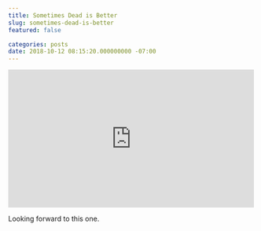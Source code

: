```yaml
---
title: Sometimes Dead is Better
slug: sometimes-dead-is-better
featured: false

categories: posts
date: 2018-10-12 08:15:20.000000000 -07:00
---
```


<iframe loading="lazy" width="500" height="281" src="https://www.youtube.com/embed/hRCplJFlQMM?feature=oembed" frameborder="0" allow="autoplay; encrypted-media" allowfullscreen=""></iframe>

Looking forward to this one.

